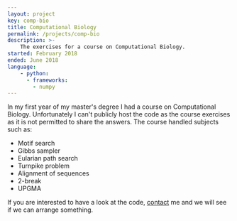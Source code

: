 ```yaml
---
layout: project
key: comp-bio
title: Computational Biology
permalink: /projects/comp-bio
description: >-
    The exercises for a course on Computational Biology.
started: February 2018
ended: June 2018
language: 
    - python:
      - frameworks:
        - numpy
---
```


In my first year of my master's degree I had a course on Computational Biology. Unfortunately I can't publicly host the code as the course exercises as it is not permitted to share the answers. The course handled subjects such as:

* Motif search
* Gibbs sampler
* Eularian path search
* Turnpike problem
* Alignment of sequences
* 2-break
* UPGMA

If you are interested to have a look at the code, [contact](/contact) me and we will see if we can arrange something.